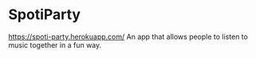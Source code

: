 # SpotiParty
https://spoti-party.herokuapp.com/
An app that allows people to listen to music together in a fun way.

